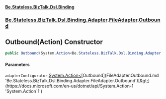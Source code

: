 #### [Be.Stateless.BizTalk.Dsl.Binding](README.md 'README')
### [Be.Stateless.BizTalk.Dsl.Binding.Adapter](Be.Stateless.BizTalk.Dsl.Binding.Adapter.md 'Be.Stateless.BizTalk.Dsl.Binding.Adapter').[FileAdapter](FileAdapter.md 'Be.Stateless.BizTalk.Dsl.Binding.Adapter.FileAdapter').[Outbound](FileAdapter.Outbound.md 'Be.Stateless.BizTalk.Dsl.Binding.Adapter.FileAdapter.Outbound')

## Outbound(Action<Outbound>) Constructor

```csharp
public Outbound(System.Action<Be.Stateless.BizTalk.Dsl.Binding.Adapter.FileAdapter.Outbound> adapterConfigurator);
```
#### Parameters

<a name='Be.Stateless.BizTalk.Dsl.Binding.Adapter.FileAdapter.Outbound.Outbound(System.Action_Be.Stateless.BizTalk.Dsl.Binding.Adapter.FileAdapter.Outbound_).adapterConfigurator'></a>

`adapterConfigurator` [System.Action&lt;](https://docs.microsoft.com/en-us/dotnet/api/System.Action-1 'System.Action`1')[Outbound](FileAdapter.Outbound.md 'Be.Stateless.BizTalk.Dsl.Binding.Adapter.FileAdapter.Outbound')[&gt;](https://docs.microsoft.com/en-us/dotnet/api/System.Action-1 'System.Action`1')